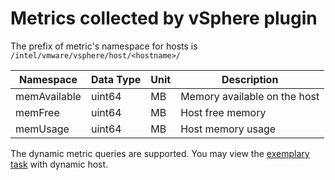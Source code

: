 # Metrics collected by vSphere plugin
The prefix of metric's namespace for hosts is `/intel/vmware/vsphere/host/<hostname>/`

Namespace    | Data Type | Unit | Description
-------------|-----------|------|----------------
memAvailable | uint64    |  MB  | Memory available on the host
memFree      | uint64    |  MB  | Host free memory
memUsage     | uint64    |  MB  | Host memory usage

The dynamic metric queries are supported. You may view the [exemplary task](./examples/file.yaml) with dynamic host.
